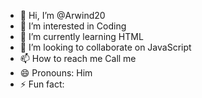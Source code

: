 - 👋 Hi, I’m @Arwind20
- 👀 I’m interested in Coding
- 🌱 I’m currently learning HTML
- 💞️ I’m looking to collaborate on JavaScript 
- 📫 How to reach me Call me
- 😄 Pronouns: Him
- ⚡ Fun fact: 

<!---
Arwind20/Arwind20 is a ✨ special ✨ repository because its `README.md` (this file) appears on your GitHub profile.
You can click the Preview link to take a look at your changes.
--->

